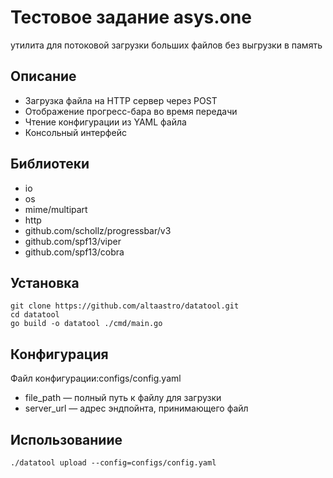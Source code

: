 # Тестовое задание asys.one

утилита для потоковой загрузки больших файлов без выгрузки в память

## Описание
 - Загрузка файла на HTTP сервер через POST
 - Отображение прогресс-бара во время передачи
 - Чтение конфигурации из YAML файла
 - Консольный интерфейс

## Библиотеки
 - io
 - os
 - mime/multipart
 - http
 - github.com/schollz/progressbar/v3
 - github.com/spf13/viper
 - github.com/spf13/cobra

## Установка
```
git clone https://github.com/altaastro/datatool.git
cd datatool
go build -o datatool ./cmd/main.go
```

## Конфигурация

Файл конфигурации:configs/config.yaml

- file_path — полный путь к файлу для загрузки
- server_url — адрес эндпойнта, принимающего файл

## Использованиие
```
./datatool upload --config=configs/config.yaml
```
